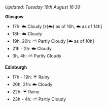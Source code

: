 *Updated: Tuesday 16th August 16:30*

**Glasgow**

* 17h: :cloud: Cloudy [:cyclone:(:cloud:) as of 10h, :cloud: as of 14h]
* 18h: :cloud: Cloudy
* 19h, 20h: :partly_sunny: Partly Cloudy [:cloud: as of 10h]
* 21h - 2h: :cloud: Cloudy
* 3h, 4h: :partly_sunny: Partly Cloudy

**Edinburgh**

* 17h - 19h: :umbrella: Rainy
* 20h, 21h: :cloud: Cloudy
* 22h: :umbrella: Rainy
* 23h - 4h: :partly_sunny: Partly Cloudy

